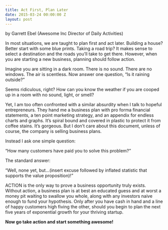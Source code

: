 ```yaml
---
title: Act First, Plan Later
date: 2015-03-24 00:00:00 Z
layout: post
---
```

 
<p>by Garrett Ebel (Awesome Inc Director of Daily Activities)</p><p>In most situations, we are taught to plan first and act later.  Building a house?  Better start with some blue prints.  Taking a road trip?  It makes sense to select a destination and the roads you’ll take to get there.  However, when you are starting a new business, planning should follow action.<br/></p><p>Imagine you are sitting in a dark room.  There is no sound.  There are no windows.  The air is scentless.  Now answer one question, “Is it raining outside?”  </p><p>Seems ridiculous, right?  How can you know the weather if you are cooped up in a room with no sound, light, or smell?</p><p>Yet, I am too often confronted with a similar absurdity when I talk to hopeful entrepreneurs.  They hand me a business plan with pro forma financial statements, a ten point marketing strategy, and an appendix for endless charts and graphs.  It’s spiral bound and covered in plastic to protect it from coffee stains.  It’s gorgeous.  But I don’t care about this document, unless of course, the company is selling business plans.  </p><p>Instead I ask one simple question:</p><p>“How many customers have paid you to solve this problem?”</p><p>The standard answer:</p><p>“Well, none yet, but…(insert excuse followed by inflated statistic that supports the value proposition)!”</p><p>ACTION is the only way to prove a business opportunity truly exists.  Without action, a business plan is at best an educated guess and at worst a money pit waiting to swallow you whole, along with any investors naive enough to fund your hypothesis.  Only after you have cash in hand and a line of happy customers high fiving the other, should you begin to plan the next five years of exponential growth for your thriving startup.  </p><p><b>Now go take action and start something awesome!</b><br/></p>
